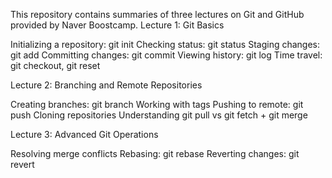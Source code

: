 This repository contains summaries of three lectures on Git and GitHub provided by Naver Boostcamp.
Lecture 1: Git Basics

Initializing a repository: git init
Checking status: git status
Staging changes: git add
Committing changes: git commit
Viewing history: git log
Time travel: git checkout, git reset

Lecture 2: Branching and Remote Repositories

Creating branches: git branch
Working with tags
Pushing to remote: git push
Cloning repositories
Understanding git pull vs git fetch + git merge

Lecture 3: Advanced Git Operations

Resolving merge conflicts
Rebasing: git rebase
Reverting changes: git revert
